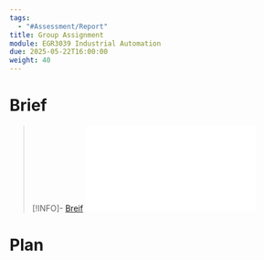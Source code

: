 ```yaml
---
tags:
  - "#Assessment/Report"
title: Group Assignment
module: EGR3039 Industrial Automation
due: 2025-05-22T16:00:00
weight: 40
---
```


# Brief

> [!INFO]- [Breif](Projects/Uni%20Projects/Industrial%20Automation/Assessments/Group%20Assignment/Notes/Breif.md)
> ![Breif](Projects/Uni%20Projects/Industrial%20Automation/Assessments/Group%20Assignment/Notes/Breif.md)

# Plan

